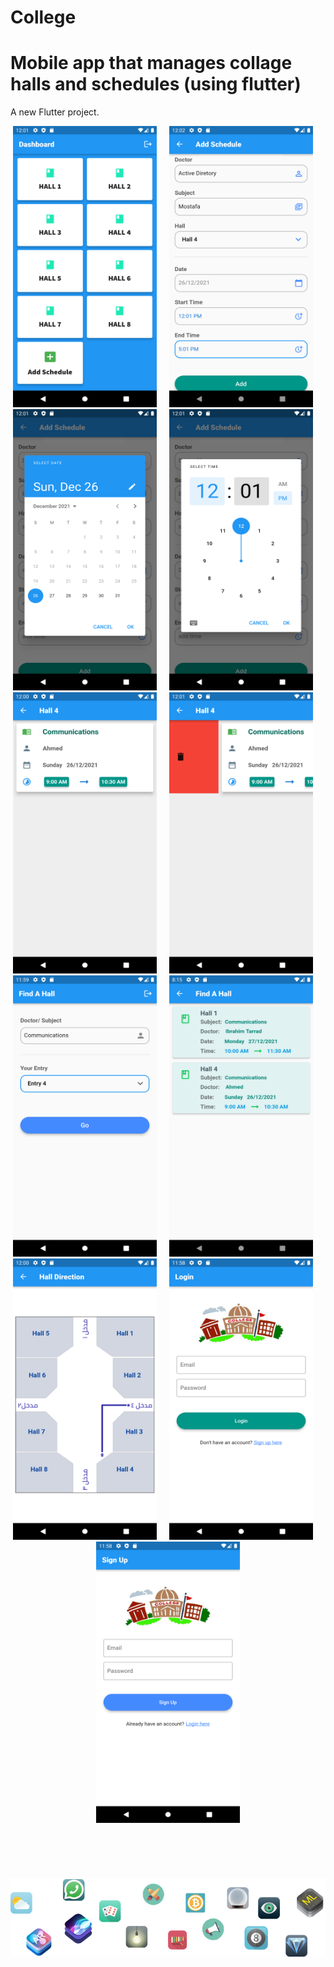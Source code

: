 
# College
Mobile app that manages collage halls and schedules (using flutter)
=======

A new Flutter project.


<p align="center" >
  <img src="https://github.com/abdallah-abuzead/Images/blob/main/College/7.png" width="230" height="450">
        &nbsp;&nbsp;&nbsp;
  <img src="https://github.com/abdallah-abuzead/Images/blob/main/College/8.png" width="230" height="450">
        &nbsp;&nbsp;&nbsp;
  <img src="https://github.com/abdallah-abuzead/Images/blob/main/College/9.png" width="230" height="450">
        &nbsp;&nbsp;&nbsp;
  <img src="https://github.com/abdallah-abuzead/Images/blob/main/College/10.png" width="230" height="450">
        &nbsp;&nbsp;&nbsp;
  <img src="https://github.com/abdallah-abuzead/Images/blob/main/College/11.png" width="230" height="450">
        &nbsp;&nbsp;&nbsp;
  <img src="https://github.com/abdallah-abuzead/Images/blob/main/College/6.png" width="230" height="450">
        &nbsp;&nbsp;&nbsp;
  <img src="https://github.com/abdallah-abuzead/Images/blob/main/College/3.png" width="230" height="450">
        &nbsp;&nbsp;&nbsp;
  <img src="https://github.com/abdallah-abuzead/Images/blob/main/College/4.png" width="230" height="450">
        &nbsp;&nbsp;&nbsp;
  <img src="https://github.com/abdallah-abuzead/Images/blob/main/College/5.png" width="230" height="450">
        &nbsp;&nbsp;&nbsp;
  <img src="https://github.com/abdallah-abuzead/Images/blob/main/College/1.png" width="230" height="450">
        &nbsp;&nbsp;&nbsp;
  <img src="https://github.com/abdallah-abuzead/Images/blob/main/College/2.png" width="230" height="450">
  <br><br><br><br><br><br>
  <img src="https://github.com/abdallah-abuzead/Images/blob/main/readme-end-banner.png">
  
</p>


